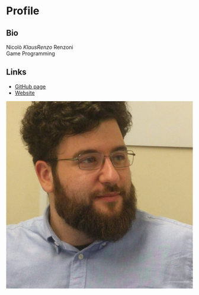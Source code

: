 # Profile

## Bio

Nicolò _KlausRenzo_ Renzoni  
Game Programming

## Links

* [GitHub page](https://github.com/KlausRenzo)
* [Website](https://klausrenzo.github.io/)

![Profile picture](./profile.jpg)